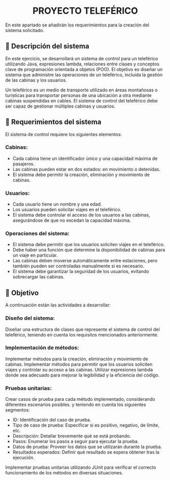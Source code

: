 <h1 align="center">PROYECTO TELEFÉRICO</h1>
<p>En este apartado se añadirán los requerimientos para la creación del sistema solicitado.</p>

<h2>📝 Descripción del sistema</h2>
<p></p>En este ejercicio, se desarrollará un sistema de control para un teleférico utilizando Java, expresiones lambda, relaciones entre clases y conceptos clave de programación orientada a objetos (POO). El objetivo es diseñar un sistema que administre las operaciones de un teleférico, incluida la gestión de las cabinas y los usuarios.</p>
<p>Un teleférico es un medio de transporte utilizado en áreas montañosas o turísticas para transportar personas de una ubicación a otra mediante cabinas suspendidas en cables. El sistema de control del teleférico debe ser capaz de gestionar múltiples cabinas y usuarios.</p>

<h2>🔧 Requerimientos del sistema</h2>
<p>El sistema de control requiere los siguientes elementos:</p>
<h3>Cabinas:</h3>
<ul>
  <li>Cada cabina tiene un identificador único y una capacidad máxima de pasajeros.</li>
  <li>Las cabinas pueden estar en dos estados: en movimiento o detenidas.</li>
  <li>El sistema debe permitir la creación, eliminación y movimiento de cabinas.</li>
</ul>
<h3>Usuarios:</h3>
<ul>
  <li>Cada usuario tiene un nombre y una edad.</li>
  <li>Los usuarios pueden solicitar viajes en el teleférico.</li>
  <li>El sistema debe controlar el acceso de los usuarios a las cabinas, asegurándose de que no excedan la capacidad máxima.</li>
</ul>
<h3>Operaciones del sistema:</h3>
<ul>
  <li>El sistema debe permitir que los usuarios soliciten viajes en el teleférico.</li>
  <li>Debe haber una función que determine la disponibilidad de cabinas para un viaje en particular.</li>
  <li>Las cabinas deben moverse automáticamente entre estaciones, pero también pueden ser controladas manualmente si es necesario.</li>
  <li>El sistema debe garantizar la seguridad de los usuarios, evitando sobrecargar las cabinas.</li>
</ul>

<h2>📎 Objetivo</h2>
<p>A continuación están las actividades a desarrollar:</p>

<h3>Diseño del sistema:</h3>
Diseñar una estructura de clases que represente el sistema de control del teleférico, teniendo en cuenta los requisitos mencionados anteriormente.

<h3>Implementación de métodos:</h3>
Implementar métodos para la creación, eliminación y movimiento de cabinas.
Implementar métodos para permitir que los usuarios soliciten viajes y controlar su acceso a las cabinas.
Utilizar expresiones lambda donde sea adecuado para mejorar la legibilidad y la eficiencia del código.

<h3>Pruebas unitarias:</h3>
Crear casos de prueba para cada método implementado, considerando diferentes escenarios posibles. y teniendo en cuenta los siguientes segmentos:
<ul>
  <li>ID: Identificación del caso de prueba.</li>
  <li>Tipo de caso de prueba: Especificar si es positivo, negativo, de límite, etc.</li>
  <li>Descripción: Detallar brevemente qué se está probando.</li>
  <li>Pasos: Enumerar los pasos a seguir para ejecutar la prueba.</li>
  <li>Datos de prueba: Proveer los datos que se utilizarán durante la prueba.</li>
  <li>Resultados esperados: Definir qué resultado se espera obtener tras la ejecución.</li>
</ul>
Implementar pruebas unitarias utilizando JUnit para verificar el correcto funcionamiento de los métodos en diversas situaciones.
